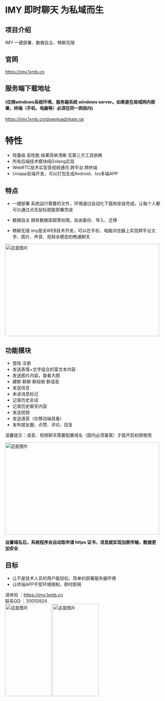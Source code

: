 # IMY 即时聊天 为私域而生

## 项目介绍
IMY 一键部署、数据自主、畅聊无阻

## 官网
https://imy.1xmb.cn

## 服务端下载地址
#### (仅限windows系统环境，服务器系统 windows server。如果是在局域网内部署，终端（手机、电脑等）必须在同一网段内)
https://imy.1xmb.cn/download/main.rar  



# 特性
* 轻量级 高性能 结果简单清晰 无第三方工具依赖
* 所有后端技术模块纯Golang实现  
* WebRTC技术实现音视频通讯 跨平台 跨终端
* Uniapp前端开发，可以打包生成Android、Ios多端APP

## 特点
* 一键部署
系统运行需要的文件，环境通过自动化下载和安装完成。让每个人都可以通过点击鼠标就能部署完成



* 数据自主
拥有数据库超管权限。自由备份、导入、迁移

* 畅聊无阻
imy是全WEB技术开发，可以在手机、电脑浏览器上实现跨平台文字、图片、声音、视频全模态的畅通聊天

<img alt="这是图片" height="300" src="https://imy.1xmb.cn/images/imy/2.png" title="my" width="500"/>

## 功能模块
* 登陆 注册
* 发送表情+文字组合的富文本内容
* 发送图片内容，查看大图
* 建群 群聊 群视频 群语音
* 发送信息
* 未读消息标记
* 记录历史会话
* 记录历史聊天内容
* 发送视频
* 发送语音（仅移动端具备）
* 发布朋友圈、点赞、评论、回复

温馨提示：语音、视频聊天需要配置域名（国内必须备案）才能开启权限使用

<img alt="这是图片" height="300" src="https://imy.1xmb.cn/images/imy/5.png" title="my" width="500"/>

**设置域名后，系统程序会自动取申请 https 证书，消息就实现加密传输，数据更加安全**

## 目标
* 让不是技术人员的用户能轻松、简单的部署服务器环境
* 让终端APP不受环境限制，即时即用

请体验 ：https://imy.1xmb.cn  
联系QQ ：30055924  
<img alt="这是图片" height="300" src="https://imy.1xmb.cn/images/imy/my.png" title="my" width="150"/>
<img alt="这是图片" height="300" src="https://imy.1xmb.cn/images/imy/login.png" title="my" width="150"/>
